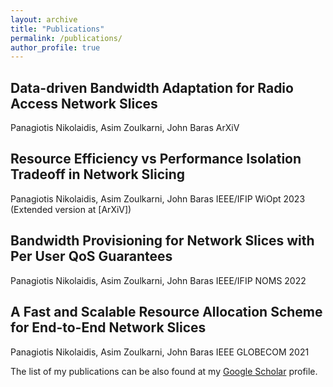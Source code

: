 ```yaml
---
layout: archive
title: "Publications"
permalink: /publications/
author_profile: true
---
```


## Data-driven Bandwidth Adaptation for Radio Access Network Slices
Panagiotis Nikolaidis, Asim Zoulkarni, John Baras
ArXiV

## Resource Efficiency vs Performance Isolation Tradeoff in Network Slicing
Panagiotis Nikolaidis, Asim Zoulkarni, John Baras
IEEE/IFIP WiOpt 2023 (Extended version at [ArXiV])

## Bandwidth Provisioning for Network Slices with Per User QoS Guarantees
Panagiotis Nikolaidis, Asim Zoulkarni, John Baras
IEEE/IFIP NOMS 2022

## A Fast and Scalable Resource Allocation Scheme for End-to-End Network Slices
Panagiotis Nikolaidis, Asim Zoulkarni, John Baras
IEEE GLOBECOM 2021

The list of my publications can be also found at my <i class="fas fa-fw fa-graduation-cap"> </i> <a href="https://scholar.google.com/citations?user=ePqhoeIAAAAJ&hl=en"> Google Scholar</a> profile.<br/>

